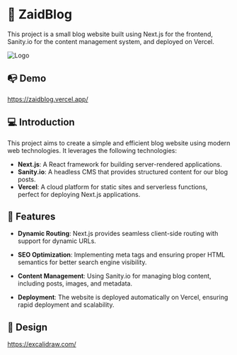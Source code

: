 # 🚀 ZaidBlog

This project is a small blog website built using Next.js for the frontend, Sanity.io for the content management system, and deployed on Vercel.



![Logo](https://a.ltrbxd.com/logos/letterboxd-dots-neg-tight.png)
## 📭 Demo

https://zaidblog.vercel.app/

## 💻 Introduction

This project aims to create a simple and efficient blog website using modern web technologies. It leverages the following technologies:

- **Next.js**: A React framework for building server-rendered applications.
- **Sanity.io**: A headless CMS that provides structured content for our blog posts.
- **Vercel**: A cloud platform for static sites and serverless functions, perfect for deploying Next.js applications.

## 📄 Features

- **Dynamic Routing**: Next.js provides seamless client-side routing with support for dynamic URLs.
- **SEO Optimization**: Implementing meta tags and ensuring proper HTML semantics for better search engine visibility.

- **Content Management**: Using Sanity.io for managing blog content, including posts, images, and metadata.
- **Deployment**: The website is deployed automatically on Vercel, ensuring rapid deployment and scalability.
## 📌 Design

https://excalidraw.com/

